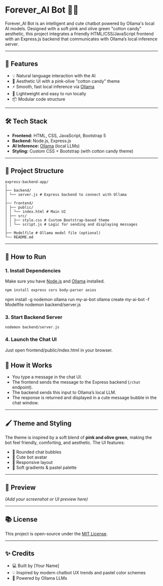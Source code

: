 # Forever_AI Bot 💬🤖

Forever_AI Bot is an intelligent and cute chatbot powered by Ollama's local AI models. Designed with a soft pink and olive green "cotton candy" aesthetic, this project integrates a friendly HTML/CSS/JavaScript frontend with an Express.js backend that communicates with Ollama’s local inference server.

---

## 🌟 Features

- 💡 Natural language interaction with the AI
- 🎀 Aesthetic UI with a pink-olive "cotton candy" theme
- ⚡ Smooth, fast local inference via [Ollama](https://ollama.com/)
- 🚀 Lightweight and easy to run locally
- 📦 Modular code structure

---

## 🛠️ Tech Stack

- **Frontend:** HTML, CSS, JavaScript, Bootstrap 5
- **Backend:** Node.js, Express.js
- **AI Inference:** [Ollama](https://ollama.com/) (local LLMs)
- **Styling:** Custom CSS + Bootstrap (with cotton candy theme)

---

## 📁 Project Structure

```
express-backend-app/
│
├── backend/
│ └── server.js # Express backend to connect with Ollama
│
├── frontend/
│ ├── public/
│ │ └── index.html # Main UI
│ ├── src/
│ │ ├── style.css # Custom Bootstrap-based theme
│ │ └── script.js # Logic for sending and displaying messages
│
├── Modelfile # Ollama model file (optional)
└── README.md
```


---

## 🚀 How to Run

### 1. Install Dependencies

Make sure you have [Node.js](https://nodejs.org/) and [Ollama](https://ollama.com/) installed.

```bash
npm install express cors body-parser axios
```
npm install -g nodemon
ollama run my-ai-bot
ollama create my-ai-bot -f Modelfile
nodemon backend/server.js
### 3. Start Backend Server
```
nodemon backend/server.js
```

### 4. Launch the Chat UI
Just open frontend/public/index.html in your browser.

## 🧠 How it Works

- You type a message in the chat UI.
- The frontend sends the message to the Express backend (`/chat` endpoint).
- The backend sends this input to Ollama’s local LLM.
- The response is returned and displayed in a cute message bubble in the chat window.

---

## 🖌️ Theme and Styling

The theme is inspired by a soft blend of **pink and olive green**, making the bot feel friendly, comforting, and aesthetic. The UI features:

- 🎀 Rounded chat bubbles  
- 🤖 Cute bot avatar  
- 📱 Responsive layout  
- 🎨 Soft gradients & pastel palette

---

## 📸 Preview

*(Add your screenshot or UI preview here)*

---

## 📚 License

This project is open-source under the [MIT License](LICENSE).

---

## ✨ Credits

- 💻 Built by [Your Name]  
- 💡 Inspired by modern chatbot UX trends and pastel color schemes  
- 🤖 Powered by Ollama LLMs


